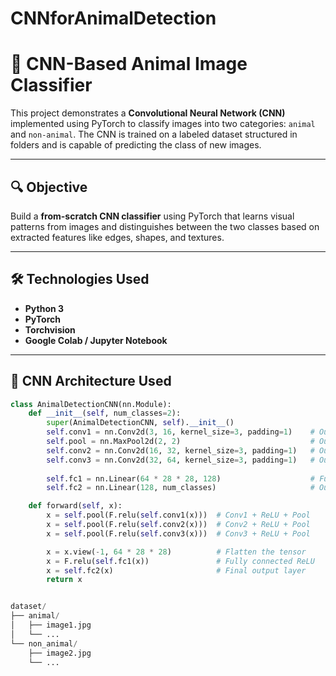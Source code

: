 # CNNforAnimalDetection


# 🧠 CNN-Based Animal Image Classifier

This project demonstrates a **Convolutional Neural Network (CNN)** implemented using PyTorch to classify images into two categories: `animal` and `non-animal`. The CNN is trained on a labeled dataset structured in folders and is capable of predicting the class of new images.

---

## 🔍 Objective

Build a **from-scratch CNN classifier** using PyTorch that learns visual patterns from images and distinguishes between the two classes based on extracted features like edges, shapes, and textures.

---

## 🛠️ Technologies Used

- **Python 3**
- **PyTorch**
- **Torchvision**
- **Google Colab / Jupyter Notebook**

---

## 🧠 CNN Architecture Used

```python
class AnimalDetectionCNN(nn.Module):
    def __init__(self, num_classes=2):
        super(AnimalDetectionCNN, self).__init__()
        self.conv1 = nn.Conv2d(3, 16, kernel_size=3, padding=1)    # Output: [B, 16, 224, 224]
        self.pool = nn.MaxPool2d(2, 2)                             # Output: [B, 16, 112, 112]
        self.conv2 = nn.Conv2d(16, 32, kernel_size=3, padding=1)   # Output: [B, 32, 112, 112] → Pool → [B, 32, 56, 56]
        self.conv3 = nn.Conv2d(32, 64, kernel_size=3, padding=1)   # Output: [B, 64, 56, 56] → Pool → [B, 64, 28, 28]
        
        self.fc1 = nn.Linear(64 * 28 * 28, 128)                    # Fully connected layer
        self.fc2 = nn.Linear(128, num_classes)                     # Output: 2 classes (animal / non-animal)

    def forward(self, x):
        x = self.pool(F.relu(self.conv1(x)))  # Conv1 + ReLU + Pool
        x = self.pool(F.relu(self.conv2(x)))  # Conv2 + ReLU + Pool
        x = self.pool(F.relu(self.conv3(x)))  # Conv3 + ReLU + Pool

        x = x.view(-1, 64 * 28 * 28)          # Flatten the tensor
        x = F.relu(self.fc1(x))               # Fully connected ReLU
        x = self.fc2(x)                       # Final output layer
        return x


dataset/
├── animal/
│   ├── image1.jpg
│   └── ...
└── non_animal/
    ├── image2.jpg
    └── ...




